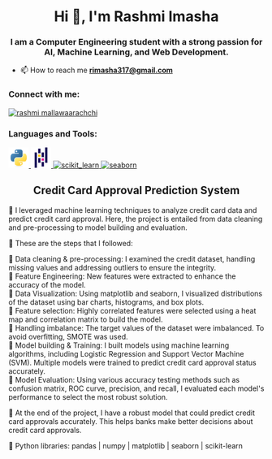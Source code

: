 <h1 align="center">Hi 👋, I'm Rashmi Imasha</h1>
<h3 align="center">I am a Computer Engineering student with a strong passion for AI, Machine Learning, and Web Development.</h3>

- 📫 How to reach me **rimasha317@gmail.com**

<h3 align="left">Connect with me:</h3>
<p align="left">
<a href="https://linkedin.com/in/rashmi-mallawaarachchi" target="blank"><img align="center" src="https://raw.githubusercontent.com/rahuldkjain/github-profile-readme-generator/master/src/images/icons/Social/linked-in-alt.svg" alt="rashmi mallawaarachchi" height="30" width="40" /></a>
</p>

<h3 align="left">Languages and Tools:</h3>
<p align="left"> 
  <a href="https://www.python.org" target="_blank" rel="noreferrer"> <img src="https://raw.githubusercontent.com/devicons/devicon/master/icons/python/python-original.svg" alt="python" width="40" height="40"/> </a> 
  <a href="https://pandas.pydata.org/" target="_blank" rel="noreferrer"> <img src="https://raw.githubusercontent.com/devicons/devicon/2ae2a900d2f041da66e950e4d48052658d850630/icons/pandas/pandas-original.svg" alt="pandas" width="40" height="40"/> </a> 
  <a href="https://scikit-learn.org/" target="_blank" rel="noreferrer"> <img src="https://upload.wikimedia.org/wikipedia/commons/0/05/Scikit_learn_logo_small.svg" alt="scikit_learn" width="40" height="40"/> </a> 
  <a href="https://seaborn.pydata.org/" target="_blank" rel="noreferrer"> <img src="https://seaborn.pydata.org/_images/logo-mark-lightbg.svg" alt="seaborn" width="40" height="40"/> </a> 
</p>

<h2 align="center">Credit Card Approval Prediction System</h2>

📜 I leveraged machine learning techniques to analyze credit card data and predict credit card approval. Here, the project is entailed from data cleaning and pre-processing to model building and evaluation.

📜 These are the steps that I followed:

🔹 Data cleaning & pre-processing: I examined the credit dataset, handling missing values and addressing outliers to ensure the integrity.  
🔹 Feature Engineering: New features were extracted to enhance the accuracy of the model.  
🔹 Data Visualization: Using matplotlib and seaborn, I visualized distributions of the dataset using bar charts, histograms, and box plots.  
🔹 Feature selection: Highly correlated features were selected using a heat map and correlation matrix to build the model.  
🔹 Handling imbalance: The target values of the dataset were imbalanced. To avoid overfitting, SMOTE was used.  
🔹 Model building & Training: I built models using machine learning algorithms, including Logistic Regression and Support Vector Machine (SVM). Multiple models were trained to predict credit card approval status accurately.  
🔹 Model Evaluation: Using various accuracy testing methods such as confusion matrix, ROC curve, precision, and recall, I evaluated each model's performance to select the most robust solution.

📜 At the end of the project, I have a robust model that could predict credit card approvals accurately. This helps banks make better decisions about credit card approvals.

🔗 Python libraries: pandas | numpy | matplotlib | seaborn | scikit-learn
